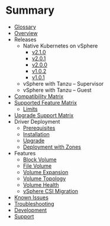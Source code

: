# Summary

* [Glossary](glossary.md)
* [Overview](overview.md)
* Releases
  * Native Kubernetes on vSphere
    * [v2.1.0](releases/v2.1.0.md)
    * [v2.0.1](releases/v2.0.1.md)
    * [v2.0.0](releases/v2.0.0.md)
    * [v1.0.2](releases/v1.0.2.md)
    * [v1.0.1](releases/v1.0.1.md)
  * vSphere with Tanzu – Supervisor
  * vSphere with Tanzu – Guest
* [Compatibility Matrix](compatiblity_matrix.md)
* [Supported Feature Matrix](supported_features_matrix.md)
  * [Limits](limits.md)
* [Upgrade Support Matrix](upgrade_support_matrix.md)
* Driver Deployment
  * [Prerequisites](driver-deployment/prerequisites.md)
  * [Installation](driver-deployment/installation.md)
  * [Upgrade](driver-deployment/upgrade.md)
  * [Deployment with Zones](driver-deployment/deploying_csi_with_zones.md)
* Features
  * [Block Volume](features/block_volume.md)
  * [File Volume](features/file_volume.md)
  * [Volume Expansion](features/volume_expansion.md)
  * [Volume Topology](features/volume_topology.md)
  * [Volume Health](features/volume_health.md)
  * [vSphere CSI Migration](features/vsphere_csi_migration.md)
* [Known Issues](known_issues.md)
* [Troubleshooting](troubleshooting.md)
* [Development](development.md)
* [Support](support.md)
